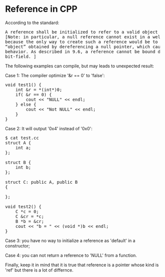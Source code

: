# Reference in CPP

According to the standard:

<pre>
A reference shall be initialized to refer to a valid object or function.
[Note: in particular, a null reference cannot exist in a well-defined program,
because the only way to create such a reference would be to bind it to the
“object” obtained by dereferencing a null pointer, which causes undefined
behavior. As described in 9.6, a reference cannot be bound directly to a
bit-field. ]
</pre>


The following examples can compile, but may leads to unexpected result:

Case 1: The compiler optimize '&r == 0' to 'false':

<pre>
void test1() {
    int &r = *(int*)0;
    if( &r == 0) {
        cout << "NULL" << endl;
    } else {
        cout << "Not NULL" << endl;
    }
}
</pre>

Case 2: It will output '0x4' instead of '0x0':

<pre>
$ cat test.cc 
struct A {
    int a;
};

struct B {
    int b;
};

struct C: public A, public B
{

};

void test2() {
    C *c = 0;
    C &cr = *c;
    B *b = &cr;
    cout << "b = " << (void *)b << endl;
}
</pre>

Case 3: you have no way to initialize a reference as 'default' in a
constructor;

Case 4: you can not return a reference to 'NULL' from a function.

Finally, keep it in mind that it is true that reference is a pointer whose kind is
'ref' but there is a lot of differnce.
